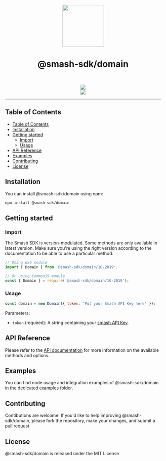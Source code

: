 <p align="center">
  <a href="https://api.fromsmash.com/"><img src="https://developer.fromsmash.com/LOGO_SMASH_API.png" align="center" width="135" /></a>
<h1 align="center">@smash-sdk/domain</h1>
</p>
<br />
<p align="center">
  <a href="https://npmjs.com/package/@smash-sdk/domain"><img
      src="https://img.shields.io/npm/v/@smash-sdk/domain.svg" /></a>
  <br />
  <img
    src="https://badges.herokuapp.com/browsers?labels=none&googlechrome=latest&firefox=latest&microsoftedge=latest&edge=latest&safari=latest&iphone=latest" />
</p>
<hr />

## Table of Contents

- [Table of Contents](#table-of-contents)
- [Installation](#installation)
- [Getting started](#getting-started)
  - [Import](#import)
  - [Usage](#usage)
- [API Reference](#api-reference)
- [Examples](#examples)
- [Contributing](#contributing)
- [License](#license)


## Installation

You can install @smash-sdk/domain using npm:


```bash
npm install @smash-sdk/domain
```


## Getting started

### Import

The Smash SDK is version-modulated. Some methods are only available in latest version. Make sure you're using the right version according to the
documentation to be able to use a particular method.

```js
// Using ES6 module
import { Domain } from '@smash-sdk/domain/10-2019';
```

```js
// Or using CommonJS module
const { Domain } = require('@smash-sdk/domain/10-2019');
```

### Usage

```js
const domain = new Domain({ token: "Put your Smash API Key here" });
```

Parameters:

- `token` (required): A string containing your [smash API Key](#generating-an-api-key).


## API Reference

Please refer to the [API documentation](https://api.fromsmash.com/docs/integrations/node-js) for more information on the available methods and
options.

## Examples

You can find node usage and integration examples of @smash-sdk/domain in the dedicated [examples
folder](https://github.com/fromsmash/example-js/tree/main/node/ts).

## Contributing

Contibutions are welcome! If you'd like to help improving @smash-sdk/domain, please fork the repository, make your changes, and submit a pull request.

## License

@smash-sdk/domain is released under the MIT License